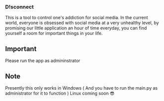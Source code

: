 ### D!sconnect
This is a tool to control one's addiction for social media. In the current world, everyone is obsessed with social media at a very unhealthy level, by promising our little application an hour of time everyday, you can find yourself a room for important things in your life.
## Important
Please run the app as admininstrator
## Note
Presently this only works in Windows ( And you have to run the main.py as administrator for it to function )
Linux coming soon 😎
